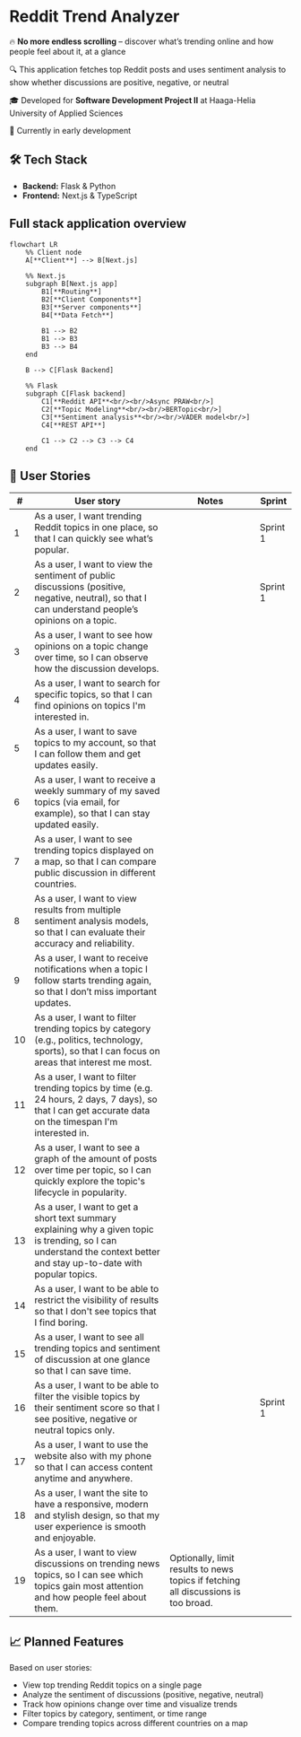# Reddit Trend Analyzer 

🔥 **No more endless scrolling** – discover what’s trending online and how people feel about it, at a glance

🔍 This application fetches top Reddit posts and uses sentiment analysis to show whether discussions are positive, negative, or neutral

🎓 Developed for **Software Development Project II** at Haaga-Helia University of Applied Sciences

🚧 Currently in early development

## 🛠 Tech Stack
- **Backend:** Flask & Python
- **Frontend:** Next.js & TypeScript

## Full stack application overview
```mermaid
flowchart LR
    %% Client node
    A[**Client**] --> B[Next.js]

    %% Next.js
    subgraph B[Next.js app]
        B1[**Routing**]
        B2[**Client Components**]
        B3[**Server components**]
        B4[**Data Fetch**]

        B1 --> B2
        B1 --> B3 
        B3 --> B4
    end

    B --> C[Flask Backend]

    %% Flask
    subgraph C[Flask backend]
        C1[**Reddit API**<br/><br/>Async PRAW<br/>]
        C2[**Topic Modeling**<br/><br/>BERTopic<br/>]
        C3[**Sentiment analysis**<br/><br/>VADER model<br/>]
        C4[**REST API**]

        C1 --> C2 --> C3 --> C4
    end
```

## 📌 User Stories
| #  | User story | Notes | Sprint |
|----|----------|--------|--------|
| 1  | As a user, I want trending Reddit topics in one place, so that I can quickly see what’s popular. | | Sprint 1 |
| 2  | As a user, I want to view the sentiment of public discussions (positive, negative, neutral), so that I can understand people’s opinions on a topic. | | Sprint 1 |
| 3  | As a user, I want to see how opinions on a topic change over time, so I can observe how the discussion develops. | | |
| 4  | As a user, I want to search for specific topics, so that I can find opinions on topics I'm interested in. | | |
| 5  | As a user, I want to save topics to my account, so that I can follow them and get updates easily. | | |
| 6  | As a user, I want to receive a weekly summary of my saved topics (via email, for example), so that I can stay updated easily. | | |
| 7  | As a user, I want to see trending topics displayed on a map, so that I can compare public discussion in different countries. | | |
| 8  | As a user, I want to view results from multiple sentiment analysis models, so that I can evaluate their accuracy and reliability. | | |
| 9  | As a user, I want to receive notifications when a topic I follow starts trending again, so that I don’t miss important updates. | | |
| 10 | As a user, I want to filter trending topics by category (e.g., politics, technology, sports), so that I can focus on areas that interest me most. | | |
| 11 | As a user, I want to filter trending topics by time (e.g. 24 hours, 2 days, 7 days), so that I can get accurate data on the timespan I'm interested in. | | |
| 12 | As a user, I want to see a graph of the amount of posts over time per topic, so I can quickly explore the topic's lifecycle in popularity. | | |
| 13 | As a user, I want to get a short text summary explaining why a given topic is trending, so I can understand the context better and stay up-to-date with popular topics. | | |
| 14 | As a user, I want to be able to restrict the visibility of results so that I don't see topics that I find boring. | | |
| 15 | As a user, I want to see all trending topics and sentiment of discussion at one glance so that I can save time. | | |
| 16 | As a user, I want to be able to filter the visible topics by their sentiment score so that I see positive, negative or neutral topics only. | | Sprint 1 |
| 17 | As a user, I want to use the website also with my phone so that I can access content anytime and anywhere. | | |
| 18 | As a user, I want the site to have a responsive, modern and stylish design, so that my user experience is smooth and enjoyable. | | |
| 19 | As a user, I want to view discussions on trending news topics, so I can see which topics gain most attention and how people feel about them. | Optionally, limit results to news topics if fetching all discussions is too broad. | |

## 📈 Planned Features
Based on user stories:
- View top trending Reddit topics on a single page
- Analyze the sentiment of discussions (positive, negative, neutral)
- Track how opinions change over time and visualize trends
- Filter topics by category, sentiment, or time range
- Compare trending topics across different countries on a map














